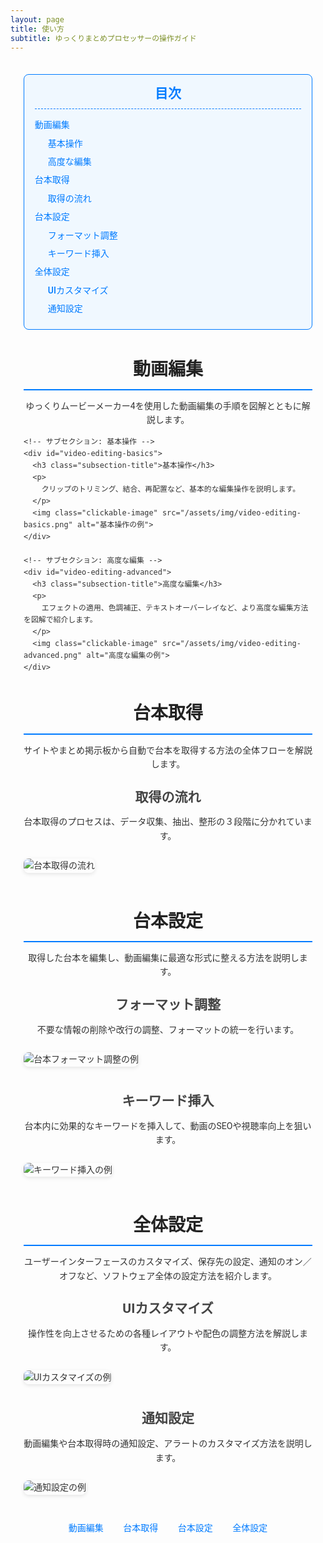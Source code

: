 ```yaml
---
layout: page
title: 使い方
subtitle: ゆっくりまとめプロセッサーの操作ガイド
---
```


<!-- ページ全体のスタイル -->
<style>
  /* Google Fonts の読み込み */
  @import url('https://fonts.googleapis.com/css2?family=Roboto:wght@400;500;700&display=swap');

  /* 全体の基本設定 */
  .page-content {
    font-family: 'Roboto', sans-serif;
    max-width: 900px;
    margin: 0 auto;
    padding: 1.5em;
    color: #333;
    line-height: 1.6;
  }
  /* 目次 (TOC) スタイル */
  .toc {
    background: #f0f8ff;
    border: 1px solid #007BFF;
    border-radius: 8px;
    padding: 1em 1.2em;
    margin-bottom: 2em;
  }
  .toc h3 {
    margin: 0;
    font-size: 1.5em;
    color: #007BFF;
    border-bottom: 1px dashed #007BFF;
    padding-bottom: 0.3em;
    text-align: center;
  }
  .toc ul {
    list-style: none;
    padding-left: 0;
    margin: 1em 0 0 0;
  }
  .toc li {
    margin: 0.5em 0;
  }
  /* 階層ごとのインデント */
  .toc li.toc-h2 {
    margin-left: 0;
  }
  .toc li.toc-h3 {
    margin-left: 1.5em;
  }
  .toc a {
    text-decoration: none;
    color: #007BFF;
    font-weight: 500;
    transition: color 0.3s ease;
  }
  .toc a:hover {
    color: #0056b3;
    text-decoration: underline;
  }
  /* セクション見出し */
  h2.section-title {
    font-size: 2em;
    margin: 1.5em 0 0.5em;
    color: #222;
    border-bottom: 2px solid #007BFF;
    padding-bottom: 0.3em;
    text-align: center;  /* 中央揃え */
  }
  /* サブセクション見出し */
  h3.subsection-title {
    font-size: 1.5em;
    margin: 1.2em 0 0.5em;
    color: #444;
    text-align: center;  /* 中央揃え */
  }
  /* セクションの本文 */
  .section-content {
    margin-bottom: 2em;
  }
  .section-content p {
    margin: 0.8em 0;
    text-align: center;
  }
  .section-content img {
    max-width: 100%;
    border-radius: 8px;
    margin: 1em 0;
    box-shadow: 0 2px 6px rgba(0,0,0,0.1);
    cursor: pointer; /* クリックできることを示す */
    transition: transform 0.3s ease;
  }
  .section-content img:hover {
    transform: scale(1.02);
  }
  /* セクション内ナビゲーション（必要に応じて） */
  .section-nav {
    text-align: center;
    margin-top: 2em;
  }
  .section-nav a {
    margin: 0 1em;
    color: #007BFF;
    text-decoration: none;
    font-weight: 500;
  }
  .section-nav a:hover {
    text-decoration: underline;
  }

  /* モーダル（画像拡大用）のスタイル */
  .modal {
    display: none; /* 初期は非表示 */
    position: fixed;
    z-index: 1000;
    left: 0;
    top: 0;
    width: 100%;
    height: 100%;
    overflow: auto;
    background-color: rgba(0,0,0,0.8);
  }
  .modal-content {
    margin: 5% auto;
    display: block;
    max-width: 90%;
    max-height: 80%;
    border-radius: 8px;
  }
  .modal-close {
    position: absolute;
    top: 20px;
    right: 35px;
    color: #f1f1f1;
    font-size: 40px;
    font-weight: bold;
    transition: color 0.3s ease;
    cursor: pointer;
  }
  .modal-close:hover,
  .modal-close:focus {
    color: #bbb;
    text-decoration: none;
    cursor: pointer;
  }
</style>

<!-- モーダル (ライトボックス) の HTML -->
<div id="imgModal" class="modal">
  <span class="modal-close" id="modalClose">&times;</span>
  <img class="modal-content" id="modalImg">
</div>

<div class="page-content">

  <!-- 目次 (TOC) -->
  <div class="toc">
    <h3>目次</h3>
    <ul>
      <li class="toc-h2"><a href="#video-editing">動画編集</a></li>
      <li class="toc-h3"><a href="#video-editing-basics">基本操作</a></li>
      <li class="toc-h3"><a href="#video-editing-advanced">高度な編集</a></li>
      <li class="toc-h2"><a href="#script-retrieval">台本取得</a></li>
      <li class="toc-h3"><a href="#script-retrieval-flow">取得の流れ</a></li>
      <li class="toc-h2"><a href="#script-configuration">台本設定</a></li>
      <li class="toc-h3"><a href="#script-format-adjustment">フォーマット調整</a></li>
      <li class="toc-h3"><a href="#script-keyword-insertion">キーワード挿入</a></li>
      <li class="toc-h2"><a href="#overall-settings">全体設定</a></li>
      <li class="toc-h3"><a href="#ui-customization">UIカスタマイズ</a></li>
      <li class="toc-h3"><a href="#notification-settings">通知設定</a></li>
    </ul>
  </div>

  <!-- セクション: 動画編集 -->
  <div id="video-editing" class="section-content">
    <h2 class="section-title">動画編集</h2>
    <p>
      ゆっくりムービーメーカー4を使用した動画編集の手順を図解とともに解説します。
    </p>

    <!-- サブセクション: 基本操作 -->
    <div id="video-editing-basics">
      <h3 class="subsection-title">基本操作</h3>
      <p>
        クリップのトリミング、結合、再配置など、基本的な編集操作を説明します。
      </p>
      <img class="clickable-image" src="/assets/img/video-editing-basics.png" alt="基本操作の例">
    </div>

    <!-- サブセクション: 高度な編集 -->
    <div id="video-editing-advanced">
      <h3 class="subsection-title">高度な編集</h3>
      <p>
        エフェクトの適用、色調補正、テキストオーバーレイなど、より高度な編集方法を図解で紹介します。
      </p>
      <img class="clickable-image" src="/assets/img/video-editing-advanced.png" alt="高度な編集の例">
    </div>
  </div>

  <!-- セクション: 台本取得 -->
  <div id="script-retrieval" class="section-content">
    <h2 class="section-title">台本取得</h2>
    <p>
      サイトやまとめ掲示板から自動で台本を取得する方法の全体フローを解説します。
    </p>
    <!-- サブセクション: 取得の流れ -->
    <div id="script-retrieval-flow">
      <h3 class="subsection-title">取得の流れ</h3>
      <p>
        台本取得のプロセスは、データ収集、抽出、整形の３段階に分かれています。
      </p>
      <img class="clickable-image" src="/assets/img/script-retrieval-flow.png" alt="台本取得の流れ">
    </div>
  </div>

  <!-- セクション: 台本設定 -->
  <div id="script-configuration" class="section-content">
    <h2 class="section-title">台本設定</h2>
    <p>
      取得した台本を編集し、動画編集に最適な形式に整える方法を説明します。
    </p>
    <!-- サブセクション: フォーマット調整 -->
    <div id="script-format-adjustment">
      <h3 class="subsection-title">フォーマット調整</h3>
      <p>
        不要な情報の削除や改行の調整、フォーマットの統一を行います。
      </p>
      <img class="clickable-image" src="/assets/img/script-format-adjustment.png" alt="台本フォーマット調整の例">
    </div>
    <!-- サブセクション: キーワード挿入 -->
    <div id="script-keyword-insertion">
      <h3 class="subsection-title">キーワード挿入</h3>
      <p>
        台本内に効果的なキーワードを挿入して、動画のSEOや視聴率向上を狙います。
      </p>
      <img class="clickable-image" src="/assets/img/script-keyword-insertion.png" alt="キーワード挿入の例">
    </div>
  </div>

  <!-- セクション: 全体設定 -->
  <div id="overall-settings" class="section-content">
    <h2 class="section-title">全体設定</h2>
    <p>
      ユーザーインターフェースのカスタマイズ、保存先の設定、通知のオン／オフなど、ソフトウェア全体の設定方法を紹介します。
    </p>
    <!-- サブセクション: UIカスタマイズ -->
    <div id="ui-customization">
      <h3 class="subsection-title">UIカスタマイズ</h3>
      <p>
        操作性を向上させるための各種レイアウトや配色の調整方法を解説します。
      </p>
      <img class="clickable-image" src="/assets/img/ui-customization.png" alt="UIカスタマイズの例">
    </div>
    <!-- サブセクション: 通知設定 -->
    <div id="notification-settings">
      <h3 class="subsection-title">通知設定</h3>
      <p>
        動画編集や台本取得時の通知設定、アラートのカスタマイズ方法を説明します。
      </p>
      <img class="clickable-image" src="/assets/img/notification-settings.png" alt="通知設定の例">
    </div>
  </div>

  <!-- セクション内ナビゲーション（オプション） -->
  <div class="section-nav">
    <a href="#video-editing">動画編集</a>
    <a href="#script-retrieval">台本取得</a>
    <a href="#script-configuration">台本設定</a>
    <a href="#overall-settings">全体設定</a>
  </div>

</div>

<!-- 画像クリック時に拡大表示するための JavaScript -->
<script>
  // モーダル要素の取得
  const modal = document.getElementById("imgModal");
  const modalImg = document.getElementById("modalImg");
  const modalClose = document.getElementById("modalClose");

  // ページ内のすべての「clickable-image」クラスの画像にクリックイベントを付与
  document.querySelectorAll('.clickable-image').forEach(img => {
    img.addEventListener('click', () => {
      modal.style.display = "block";
      modalImg.src = img.src;
    });
  });

  // モーダルのクローズ処理
  modalClose.addEventListener('click', () => {
    modal.style.display = "none";
  });

  // モーダル外をクリックしたら閉じる
  modal.addEventListener('click', (event) => {
    if (event.target === modal) {
      modal.style.display = "none";
    }
  });
</script>
